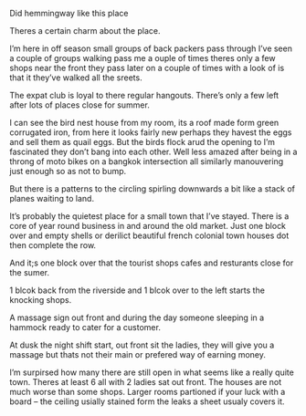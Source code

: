 Did hemmingway like this place 

Theres a certain charm about the place.

I’m here in off season small groups of back packers pass through I’ve seen a couple of groups walking pass me a ouple of times theres only a few shops near  the front they pass later on a couple of times with a look of is that it they’ve walked all the sreets. 

The expat club is loyal to there regular hangouts. There’s only a few left after lots of places close for summer. 

I can see the bird nest house from my room, its a roof made form green corrugated iron, from here it looks fairly new perhaps they havest the eggs and sell them as quail eggs. But the birds flock arud the opening to I’m fascinated they don’t bang into each other. 
Well less amazed after being in a throng of moto bikes on a bangkok intersection all similarly manouvering just enough so as not to bump.

But there is a patterns to the circling spirling downwards a bit like a stack of planes waiting to land. 

It’s probably the quietest place for a small town that I’ve stayed. There is a core of year round business in and around the old market. Just one block over and empty shells or derilict beautiful french colonial town houses dot then complete the row. 

And it;s one block over that the tourist shops cafes and resturants close for the sumer. 

1 blcok back from the riverside and 1 blcok over to the left starts the knocking shops. 

A massage sign out front and during the day someone sleeping in a hammock ready to cater for a customer.

At dusk the night shift start, out front sit the ladies, they will give you a massage but thats not their main or prefered way of earning money. 

I’m surpirsed how many there are still open in what seems like a really quite town. Theres at least 6 all with 2 ladies sat out front. 
The houses are not much worse than some shops. Larger rooms partioned if your luck with a board – the ceiling usially stained form the leaks a sheet usualy covers it.

